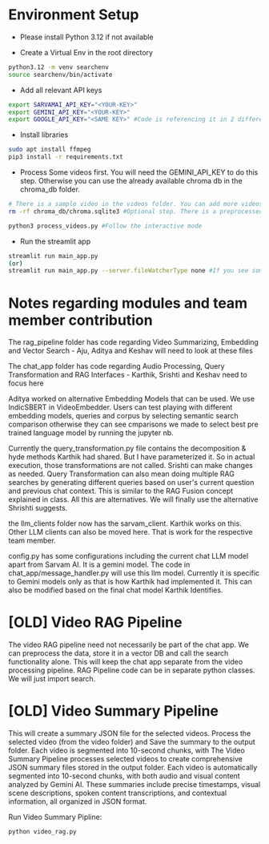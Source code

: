 # Environment Setup

 - Please install Python 3.12 if not available

 - Create a Virtual Env in the root directory
 ```bash
 python3.12 -m venv searchenv
 source searchenv/bin/activate
 ```

- Add all relevant API keys
```bash
export SARVAMAI_API_KEY="<YOUR-KEY>"
export GEMINI_API_KEY="<YOUR-KEY>"
export GOOGLE_API_KEY="<SAME KEY>" #Code is referencing it in 2 different ways. needs to be fixed by relevant team member
```
 - Install libraries
 ```bash
 sudo apt install ffmpeg
 pip3 install -r requirements.txt
 ```

- Process Some videos first. You will need the GEMINI_API_KEY to do this step. Otherwise you can use the already available chroma db in the chroma_db folder.
```bash
# There is a sample video in the videos folder. You can add more videos here. THen run
rm -rf chroma_db/chroma.sqlite3 #Optional step. There is a preprocessed db here. You can start fresh if you delete this d

python3 process_videos.py #Follow the interactive mode
```

 - Run the streamlit app
 ```bash
 streamlit run main_app.py
 (or)
 streamlit run main_app.py --server.fileWatcherType none #If you see some torch related errors in the terminal. You will have to manually restart the streamlit app from terminal after every file change in this case as the run & rerun commands won't be available
 ```

# Notes regarding modules and team member contribution
The rag_pipeline folder has code regarding Video Summarizing, Embedding and Vector Search - Aju, Aditya and Keshav will need to look at these files

The chat_app folder has code regarding Audio Processing, Query Transformation and RAG Interfaces - Karthik, Srishti and Keshav need to focus here

Aditya worked on alternative Embedding Models that can be used. We use IndicSBERT in VideoEmbedder. Users can test playing with different embedding models, queries and corpus by selecting semantic search comparison otherwise they can see cmparisons we made to select best pre trained language model by running the jupyter nb.

Currently the query_transformation.py file contains the decomposition & hyde methods Karthik had shared. But I have parameterized it. So in actual execution, those transformations are not called. Srishti can make changes as needed. Query Transformation can also mean doing multiple RAG searches by generating different queries based on user's current question and previous chat context. This is similar to the RAG Fusion concept explained in class. All this are alternatives. We will finally use the alternative Shrishti suggests.

the llm_clients folder now has the sarvam_client. Karthik works on this. Other LLM clients can also be moved here. That is work for the respective team member.

config.py has some configurations including the current chat LLM model apart from Sarvam AI. It is a gemini model. The code in chat_app/message_handler.py will use this llm model. Currently it is specific to Gemini models only as that is how Karthik had implemented it. This can also be modified based on the final chat model Karthik Identifies.

 # [OLD] Video RAG Pipeline
 The video RAG pipeline need not necessarily be part of the chat app. We can preprocess the data, store it in a vector DB and call the search functionality alone. This will keep the chat app separate from the video processing pipeline. RAG Pipeline code can be in separate python classes. We will just import search.

 # [OLD] Video Summary Pipeline
 This will create a summary JSON file for the selected videos. Process the selected video (from the video folder) and Save the summary to the output folder. Each video is segmented into 10-second chunks, with The Video Summary Pipeline processes selected videos to create comprehensive JSON summary files stored in the output folder. Each video is automatically segmented into 10-second chunks, with both audio and visual content analyzed by Gemini AI. These summaries include precise timestamps, visual scene descriptions, spoken content transcriptions, and contextual information, all organized in  JSON format.

 Run Video Summary Pipline:
  ```bash
 python video_rag.py 
 ```     